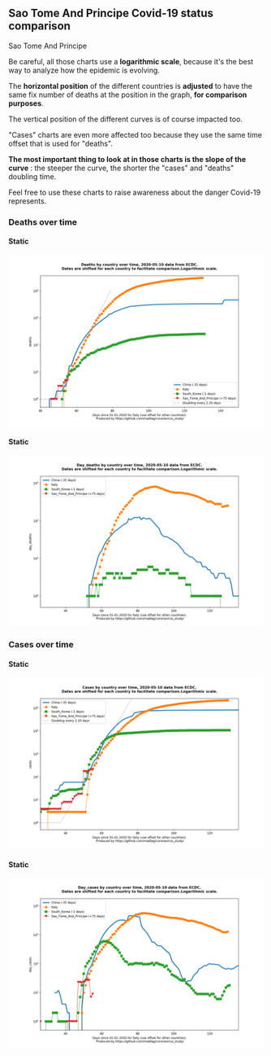 ## Sao Tome And Principe Covid-19 status comparison 

Sao Tome And Principe



Be careful, all those charts use a **logarithmic scale**, because it's the best way to analyze how the epidemic is evolving.
 
The **horizontal position** of the different countries is **adjusted** to have the same fix number of deaths at the position in the graph, **for comparison purposes**.

The vertical position of the different curves is of course impacted too.

"Cases" charts are even more affected too because they use the same time offset that is used for "deaths".

**The most important thing to look at in those charts is the slope of the curve** : the steeper the curve, the shorter the "cases" and "deaths" doubling time.

Feel free to use these charts to raise awareness about the danger Covid-19 represents. 


 
### Deaths over time
 
#### Static
![Sao Tome And Principe covid-19 deaths static chart](https://raw.githubusercontent.com/madlag/coronavirus_study/master/notebooks/graphs/2020-05-10/countries/Sao_Tome_And_Principe/2020-05-10_Sao_Tome_And_Principe_deaths.png "Sao Tome And Principe covid-19 deaths static chart")   
 
#### Static
![Sao Tome And Principe covid-19 daily deaths static chart](https://raw.githubusercontent.com/madlag/coronavirus_study/master/notebooks/graphs/2020-05-10/countries/Sao_Tome_And_Principe/2020-05-10_Sao_Tome_And_Principe_day_deaths.png "Sao Tome And Principe covid-19 day_deaths static chart")   

 
### Cases over time
 
#### Static
![Sao Tome And Principe covid-19 cases static chart](https://raw.githubusercontent.com/madlag/coronavirus_study/master/notebooks/graphs/2020-05-10/countries/Sao_Tome_And_Principe/2020-05-10_Sao_Tome_And_Principe_cases.png "Sao Tome And Principe covid-19 cases static chart")   
 
#### Static
![Sao Tome And Principe covid-19 daily cases static chart](https://raw.githubusercontent.com/madlag/coronavirus_study/master/notebooks/graphs/2020-05-10/countries/Sao_Tome_And_Principe/2020-05-10_Sao_Tome_And_Principe_day_cases.png "Sao Tome And Principe covid-19 day_cases static chart")   

